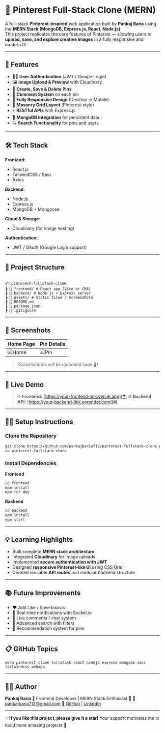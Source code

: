 
# 📌 Pinterest Full-Stack Clone (MERN)

A full-stack **Pinterest-inspired** web application built by **Pankaj Baria** using the **MERN Stack (MongoDB, Express.js, React, Node.js)**.  
This project replicates the core features of Pinterest — allowing users to **upload, save, and explore creative images** in a fully responsive and modern UI.

---

## 🚀 Features

- 🧑‍💻 **User Authentication** (JWT / Google Login)
- 🖼️ **Image Upload & Preview** with Cloudinary
- 📂 **Create, Save & Delete Pins**
- 💬 **Comment System** on each pin
- 📱 **Fully Responsive Design** (Desktop → Mobile)
- 🎨 **Masonry Grid Layout** (Pinterest-style)
- ⚡ **RESTful APIs** with Express.js
- 💾 **MongoDB Integration** for persistent data
- 🔍 **Search Functionality** for pins and users

---

## 🛠️ Tech Stack

**Frontend:**

- React.js
- TailwindCSS / Sass
- Axios

**Backend:**

- Node.js
- Express.js
- MongoDB + Mongoose

**Cloud & Storage:**

- Cloudinary (for image hosting)

**Authentication:**

- JWT / OAuth (Google Login support)

---

## 🧩 Project Structure
```

📦 pinterest-fullstack-clone
┣ 📁 frontend/ # React app (Vite or CRA)
┣ 📁 backend/ # Node.js + Express server
┣ 📁 assets/ # Static files / screenshots
┣ 📄 README.md
┣ 📄 package.json
┣ 📄 .gitignore

````

---

## 📸 Screenshots

| Home Page | Pin Details |
|------------|--------------|
| ![Home](assets/home-preview.png) | ![Pin](assets/pin-preview.png) |

> *(Screenshoots will be uploaded soon 🤔)*

---

## 🔗 Live Demo

> 🌐 **Frontend:** [https://your-frontend-link.vercel.app](#)
> ⚙️ **Backend API:** [https://your-backend-link.onrender.com](#)

---

## 🧑‍💻 Setup Instructions

### Clone the Repository
```bash
git clone https://github.com/pankajbaria712/pinterest-fullstack-clone.git
cd pinterest-fullstack-clone
````

### Install Dependencies

**Frontend**

```bash
cd frontend
npm install
npm run dev
```

**Backend**

```bash
cd backend
npm install
npm start
```

---

## 💡 Learning Highlights

- Built complete **MERN stack architecture**
- Integrated **Cloudinary** for image uploads
- Implemented **secure authentication with JWT**
- Designed **responsive Pinterest-like UI** using CSS Grid
- Created reusable **API routes** and modular backend structure

---

## 📚 Future Improvements

- ❤️ Add Like / Save boards
- 🔔 Real-time notifications with Socket.io
- 💬 Live comments / chat system
- 🔎 Advanced search with filters
- 🧠 Recommendation system for pins

---

## 📋 GitHub Topics

```
mern pinterest clone fullstack react nodejs express mongodb sass tailwindcss webapp
```

---

## 👨‍💻 Author

**Pankaj Baria**
💼 Frontend Developer | MERN Stack Enthusiast 🚀
📧 [pankajbaria712@gmail.com](mailto:pankajbaria712@gmail.com)
🔗 [GitHub](https://github.com/pankajbaria712) | [LinkedIn](https://www.linkedin.com/in/pankajbaria712)

---

⭐ **If you like this project, please give it a star!**
Your support motivates me to build more amazing projects 🙌

```

```
